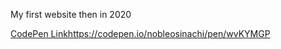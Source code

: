 
My first website then in 2020

[CodePen Link](https://codepen.io/nobleosinachi/pen/wvKYMGP)https://codepen.io/nobleosinachi/pen/wvKYMGP
